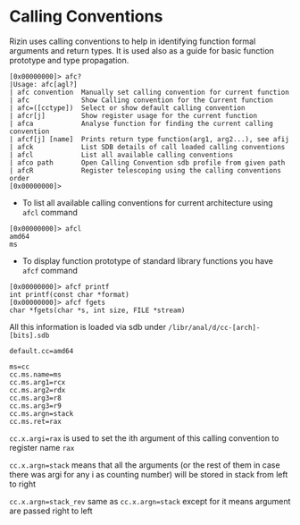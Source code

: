 # Calling Conventions

Rizin uses calling conventions to help in identifying function formal arguments and return types. 
It is used also as a guide for basic function prototype and type propagation.

```
[0x00000000]> afc?
|Usage: afc[agl?]
| afc convention  Manually set calling convention for current function
| afc             Show Calling convention for the Current function
| afc=([cctype])  Select or show default calling convention
| afcr[j]         Show register usage for the current function
| afca            Analyse function for finding the current calling convention
| afcf[j] [name]  Prints return type function(arg1, arg2...), see afij
| afck            List SDB details of call loaded calling conventions
| afcl            List all available calling conventions
| afco path       Open Calling Convention sdb profile from given path
| afcR            Register telescoping using the calling conventions order
[0x00000000]>
```

* To list all available calling conventions for current architecture using `afcl` command

```
[0x00000000]> afcl
amd64
ms
```
* To display function prototype of standard library functions you have `afcf` command 

```
[0x00000000]> afcf printf
int printf(const char *format)
[0x00000000]> afcf fgets
char *fgets(char *s, int size, FILE *stream)
```

All this information is loaded via sdb under `/libr/anal/d/cc-[arch]-[bits].sdb`

```
default.cc=amd64

ms=cc
cc.ms.name=ms
cc.ms.arg1=rcx
cc.ms.arg2=rdx
cc.ms.arg3=r8
cc.ms.arg3=r9
cc.ms.argn=stack
cc.ms.ret=rax
```

`cc.x.argi=rax` is used to set the ith argument of this calling convention to register name `rax`

`cc.x.argn=stack` means that all the arguments (or the rest of them in case there was argi for any i as counting number) will be stored in stack from left to right

`cc.x.argn=stack_rev` same as `cc.x.argn=stack` except for it means argument are passed right to left
